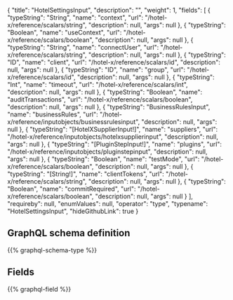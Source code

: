 {
  "title": "HotelSettingsInput",
  "description": "",
  "weight": 1,
  "fields": [
    {
      "typeString": "String",
      "name": "context",
      "url": "/hotel-x/reference/scalars/string",
      "description": null,
      "args": null
    },
    {
      "typeString": "Boolean",
      "name": "useContext",
      "url": "/hotel-x/reference/scalars/boolean",
      "description": null,
      "args": null
    },
    {
      "typeString": "String",
      "name": "connectUser",
      "url": "/hotel-x/reference/scalars/string",
      "description": null,
      "args": null
    },
    {
      "typeString": "ID",
      "name": "client",
      "url": "/hotel-x/reference/scalars/id",
      "description": null,
      "args": null
    },
    {
      "typeString": "ID",
      "name": "group",
      "url": "/hotel-x/reference/scalars/id",
      "description": null,
      "args": null
    },
    {
      "typeString": "Int",
      "name": "timeout",
      "url": "/hotel-x/reference/scalars/int",
      "description": null,
      "args": null
    },
    {
      "typeString": "Boolean",
      "name": "auditTransactions",
      "url": "/hotel-x/reference/scalars/boolean",
      "description": null,
      "args": null
    },
    {
      "typeString": "BusinessRulesInput",
      "name": "businessRules",
      "url": "/hotel-x/reference/inputobjects/businessrulesinput",
      "description": null,
      "args": null
    },
    {
      "typeString": "[HotelXSupplierInput!]",
      "name": "suppliers",
      "url": "/hotel-x/reference/inputobjects/hotelxsupplierinput",
      "description": null,
      "args": null
    },
    {
      "typeString": "[PluginStepInput!]",
      "name": "plugins",
      "url": "/hotel-x/reference/inputobjects/pluginstepinput",
      "description": null,
      "args": null
    },
    {
      "typeString": "Boolean",
      "name": "testMode",
      "url": "/hotel-x/reference/scalars/boolean",
      "description": null,
      "args": null
    },
    {
      "typeString": "[String!]",
      "name": "clientTokens",
      "url": "/hotel-x/reference/scalars/string",
      "description": null,
      "args": null
    },
    {
      "typeString": "Boolean",
      "name": "commitRequired",
      "url": "/hotel-x/reference/scalars/boolean",
      "description": null,
      "args": null
    }
  ],
  "requireby": null,
  "enumValues": null,
  "operator": "type",
  "typename": "HotelSettingsInput",
  "hideGithubLink": true
}
## GraphQL schema definition

{{% graphql-schema-type %}}

## Fields

{{% graphql-field %}}
